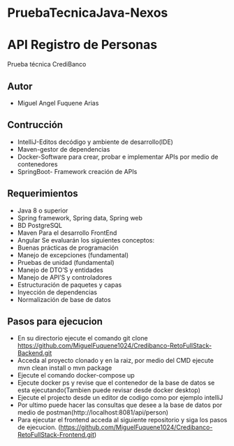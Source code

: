 # PruebaTecnicaJava-Nexos
# API Registro de Personas 
Prueba técnica CrediBanco

## Autor

- Miguel Angel Fuquene Arias

## Contrucción 

- IntelliJ-Editos decódigo y ambiente de desarrollo(IDE)
- Maven-gestor de dependencias 
- Docker-Software para crear, probar e implementar APIs por medio de contenedores
- SpringBoot- Framework creación de APIs

## Requerimientos
- Java 8 o superior
- Spring framework, Spring data, Spring web
- BD PostgreSQL
- Maven
Para el desarrollo FrontEnd
- Angular
Se evaluarán los siguientes conceptos:
- Buenas prácticas de programación
- Manejo de excepciones (fundamental)
- Pruebas de unidad (fundamental)
- Manejo de DTO’S y entidades
- Manejo de API’S y controladores
- Estructuración de paquetes y capas
- Inyección de dependencias
- Normalización de base de datos

## Pasos para ejecucion

- En su directorio ejecute el comando git clone https://github.com/MiguelFuquene1024/Credibanco-RetoFullStack-Backend.git
- Acceda al proyecto clonado y en la raiz, por medio del CMD ejecute mvn clean install o mvn package
- Ejecute el comando docker-compose up
- Ejecute docker ps y revise que el contenedor de la base de datos se esta ejecutando(Tambien puede revisar desde docker desktop)
- Ejecute el projecto desde un editor de codigo como por ejemplo intelliJ
- Por ultimo puede hacer las consultas que desee a la base de datos por medio de postman(http://localhost:8081/api/person)
- Para ejecutar el frontend acceda al siguiente repositorio y siga los pasos de ejecucion.
(https://github.com/MiguelFuquene1024/Credibanco-RetoFullStack-Frontend.git)




